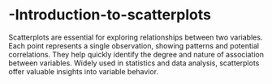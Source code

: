 # -Introduction-to-scatterplots
Scatterplots are essential for exploring relationships between two variables. Each point represents a single observation, showing patterns and potential correlations. They help quickly identify the degree and nature of association between variables. Widely used in statistics and data analysis, scatterplots offer valuable insights into variable behavior.
